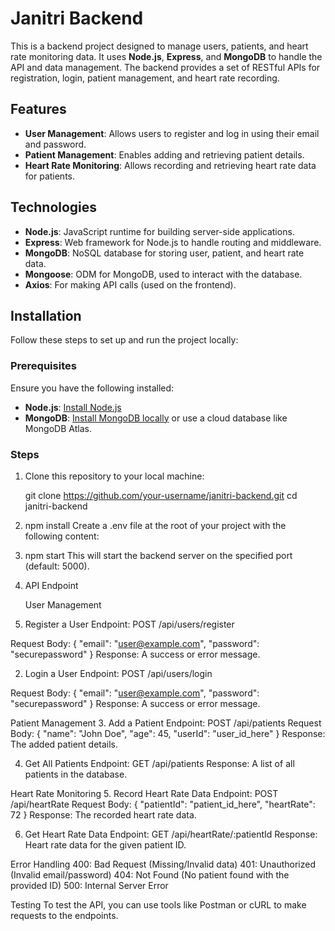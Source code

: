 # Janitri Backend

This is a backend project designed to manage users, patients, and heart rate monitoring data. It uses **Node.js**, **Express**, and **MongoDB** to handle the API and data management. The backend provides a set of RESTful APIs for registration, login, patient management, and heart rate recording.

## Features

- **User Management**: Allows users to register and log in using their email and password.
- **Patient Management**: Enables adding and retrieving patient details.
- **Heart Rate Monitoring**: Allows recording and retrieving heart rate data for patients.

## Technologies

- **Node.js**: JavaScript runtime for building server-side applications.
- **Express**: Web framework for Node.js to handle routing and middleware.
- **MongoDB**: NoSQL database for storing user, patient, and heart rate data.
- **Mongoose**: ODM for MongoDB, used to interact with the database.
- **Axios**: For making API calls (used on the frontend).

## Installation

Follow these steps to set up and run the project locally:

### Prerequisites

Ensure you have the following installed:

- **Node.js**: [Install Node.js](https://nodejs.org/)
- **MongoDB**: [Install MongoDB locally](https://www.mongodb.com/try/download/community) or use a cloud database like MongoDB Atlas.

### Steps

1. Clone this repository to your local machine:

   git clone https://github.com/your-username/janitri-backend.git
   cd janitri-backend

2. npm install
Create a .env file at the root of your project with the following content:

3. npm start
 This will start the backend server on the specified port (default: 5000).

4. API Endpoint
   
   User Management
1. Register a User
Endpoint: POST /api/users/register

Request Body:
{
  "email": "user@example.com",
  "password": "securepassword"
}
Response: A success or error message.

2. Login a User
Endpoint: POST /api/users/login

Request Body:
{
  "email": "user@example.com",
  "password": "securepassword"
}
Response: A success or error message.

 Patient Management
3. Add a Patient
Endpoint: POST /api/patients
Request Body:
{
  "name": "John Doe",
  "age": 45,
  "userId": "user_id_here"
}
Response: The added patient details.

4. Get All Patients
Endpoint: GET /api/patients
Response: A list of all patients in the database.

Heart Rate Monitoring
5. Record Heart Rate Data
Endpoint: POST /api/heartRate
Request Body:
{
  "patientId": "patient_id_here",
  "heartRate": 72
}
Response: The recorded heart rate data.

6. Get Heart Rate Data
Endpoint: GET /api/heartRate/:patientId
Response: Heart rate data for the given patient ID.

Error Handling
400: Bad Request (Missing/Invalid data)
401: Unauthorized (Invalid email/password)
404: Not Found (No patient found with the provided ID)
500: Internal Server Error
   
Testing
To test the API, you can use tools like Postman or cURL to make requests to the endpoints.

